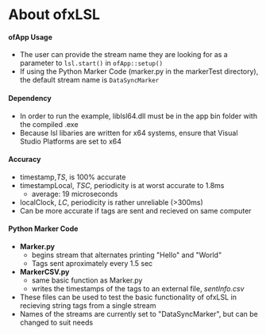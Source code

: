 # About ofxLSL

#### ofApp Usage
- The user can provide the stream name they are looking for as a parameter to `lsl.start()` in `ofApp::setup()`
- If using the Python Marker Code (marker.py in the markerTest directory), the default stream name is `DataSyncMarker`

#### Dependency
- In order to run the example, liblsl64.dll must be in the app bin folder with the compiled .exe
- Because lsl libaries are written for x64 systems, ensure that Visual Studio Platforms are set to x64

#### Accuracy
- timestamp,_TS_, is 100% accurate
- timestampLocal, _TSC_, periodicity is at worst accurate to 1.8ms
  - average: 19 microseconds
- localClock, _LC_, periodicity is rather unreliable (>300ms)
- Can be more accurate if tags are sent and recieved on same computer

#### Python Marker Code
- **Marker.py**
  - begins stream that alternates printing "Hello" and "World"
  - Tags sent aproximately every 1.5 sec
- **MarkerCSV.py**
  - same basic function as Marker.py
  - writes the timestamps of the tags to an external file, _sentInfo.csv_
- These files can be used to test the basic functionality of ofxLSL in recieving string tags from a single stream
- Names of the streams are currently set to "DataSyncMarker", but can be changed to suit needs

